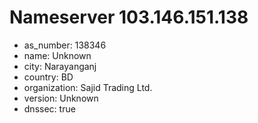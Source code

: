 # Nameserver 103.146.151.138

* as_number: 138346
* name: Unknown
* city: Narayanganj
* country: BD
* organization: Sajid Trading Ltd.
* version: Unknown
* dnssec: true
